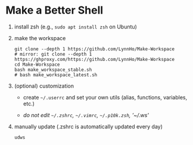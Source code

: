# Make a Better Shell
1. install zsh (e.g., `sudo apt install zsh` on Ubuntu)
2. make the workspace

    ```console
    git clone --depth 1 https://github.com/LynnHo/Make-Workspace
    # mirror: git clone --depth 1 https://ghproxy.com/https://github.com/LynnHo/Make-Workspace
    cd Make-Workspace
    bash make_workspace_stable.sh
    # bash make_workspace_latest.sh
    ```

3. (optional) customization

   + create `~/.userrc` and set your own utils (alias, functions, variables, etc.)
  
   + *do not edit `~/.zshrc`, `~/.vimrc`, `~/.p10k.zsh`, '~/.ws'*

5. manually update (.zshrc is automatically updated every day)

    ```console
    udws
    ```
